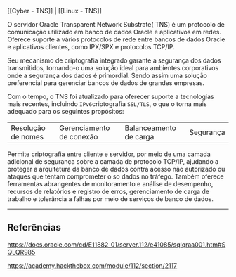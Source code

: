 [[Cyber - TNS]] | [[Linux - TNS]]

O servidor Oracle Transparent Network Substrate( TNS) é um protocolo de comunicação utilizado em banco de dados Oracle e aplicativos em redes. Oferece suporte a vários protocolos de rede entre bancos de dados Oracle e aplicativos clientes, como IPX/SPX e protocolos TCP/IP.

Seu mecanismo de criptografia integrado garante a segurança dos dados transmitidos, tornando-o uma solução ideal para ambientes corporativos onde a segurança dos dados é primordial. Sendo assim uma solução preferencial para gerenciar bancos de dados de grandes empresas.

Com o tempo, o TNS foi atualizado para oferecer suporte a tecnologias mais recentes, incluindo `IPv6`criptografia `SSL/TLS`, o que o torna mais adequado para os seguintes propósitos:

| | | | |
|---|---|---|---|
|Resolução de nomes|Gerenciamento de conexão|Balanceamento de carga|Segurança|

Permite criptografia entre cliente e servidor, por meio de uma camada adicional de segurança sobre a camada de protocolo TCP/IP, ajudando a proteger a arquitetura da banco de dados contra acesso não autorizado ou ataques que tentam comprometer o so dados no tráfego.
Também oferece ferramentas abrangentes de monitoramento e análise de desempenho, recursos de relatórios e registro de erros, gerenciamento de carga de trabalho e tolerância a falhas por meio de serviços de banco de dados.


---
## Referências

https://docs.oracle.com/cd/E11882_01/server.112/e41085/sqlqraa001.htm#SQLQR985

https://academy.hackthebox.com/module/112/section/2117
